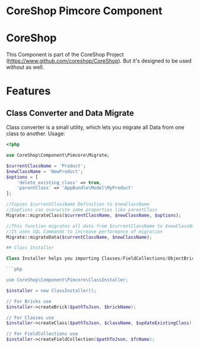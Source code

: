 CoreShop Pimcore Component
==================

# CoreShop
This Component is part of the CoreShop Project (https://www.github.com/coreshop/CoreShop). But it's designed to be used
without as well.

# Features
## Class Converter and Data Migrate
Class converter is a small utility, which lets you migrate all Data from one class to another. Usage:

```php
<?php

use CoreShop\Component\Pimcore\Migrate;

$currentClassName = 'Product';
$newClassName = 'NewProduct';
$options = [
    'delete_existing_class' => true,
    'parentClass' => 'AppBundle\Model\MyProduct'
];

//Copies $currentClassName Definition to $newClassName
//$options can overwrite some properties like parentClass
Migrate::migrateClass($currentClassName, $newClassName, $options);

//This function migrates all data from $currentClassName to $newClassName
//It uses SQL Commands to increase performance of migration
Migrate::migrateData($currentClassName, $newClassName);

## Class Installer

Class Installer helps you importing Classes/FieldCollections/ObjectBricks into Pimcore based of a JSON Definition:

```php

use CoreShop\Component\Pimcore\ClassInstaller;

$installer = new ClassInstaller();

// For Bricks use
$installer->createBrick($pathToJson, $brickName);

// For Classes use
$installer->createClass($pathToJson, $className, $updateExistingClass);

// For FieldCollections use
$installer->createFieldCollection($pathToJson, $fcName);

```
